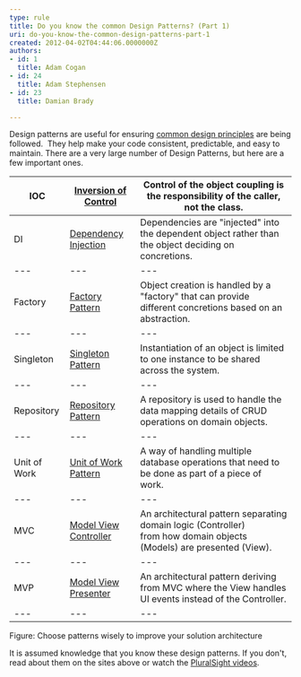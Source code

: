 ```yaml
---
type: rule
title: Do you know the common Design Patterns? (Part 1)
uri: do-you-know-the-common-design-patterns-part-1
created: 2012-04-02T04:44:06.0000000Z
authors:
- id: 1
  title: Adam Cogan
- id: 24
  title: Adam Stephensen
- id: 23
  title: Damian Brady

---
```


 Design patterns are useful for ensuring [common design principles](/SoftwareDevelopment/RulestobetterArchitectureandCodeReview/Pages/DoYouKnowCommonDesignPatterns.aspx) are being followed.  They help make your code consistent, predictable, and easy to maintain. 
​There are a very large number of Design Patterns, but here are a few important ones.


| ​IOC | [​Inversion of Control](http&#58;//en.wikipedia.org/wiki/Inversion_of_control) | Control of the object coupling is the responsibility of the caller, not the class. |
| --- | --- | --- |
| ​DI | ​[Dependency Injection](http&#58;//en.wikipedia.org/wiki/Dependency_injection) | Dependencies are "injected" into the dependent object rather than the object deciding on concretions. |
| --- | --- | --- |
| ​Factory | [​Factory Pattern](http&#58;//en.wikipedia.org/wiki/Factory_pattern) | ​Object creation is handled by a "factory" that can provide different concretions based on an abstraction. |
| --- | --- | --- |
| ​Singleton | [​Singleton Pattern](http&#58;//en.wikipedia.org/wiki/Singleton_pattern) | ​Instantiation of an object is limited to one instance to be shared across the system. |
| --- | --- | --- |
| ​Repository | [​Repository Pattern](http&#58;//msdn.microsoft.com/en-us/library/ff649690.aspx) | ​A repository is used to handle the data mapping details of CRUD operations on domain objects. |
| --- | --- | --- |
| ​Unit of Work | [​Unit of Work Pattern](http&#58;//msdn.microsoft.com/en-us/magazine/dd882510.aspx) | ​A way of handling multiple database operations that need to be done as part of a piece of work. |
| --- | --- | --- |
| ​MVC | [​Model View Controller](http&#58;//en.wikipedia.org/wiki/Model%E2%80%93view%E2%80%93controller) | ​An architectural pattern separating domain logic (Controller) from how domain objects (Models) are presented (View). |
| --- | --- | --- |
| ​MVP | [​Model View Presenter](http&#58;//en.wikipedia.org/wiki/Model_View_Presenter) | ​An architectural pattern deriving from MVC where the View handles UI events instead of the Controller. |
| --- | --- | --- |


Figure: Choose patterns wisely to improve your solution architecture

It is assumed knowledge that you know these design patterns. If you don't, read about them on the sites above or watch the [PluralSight videos](http&#58;//www.pluralsight-training.net/microsoft/courses/TableOfContents?courseName=patterns-library).

